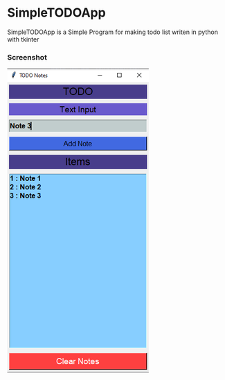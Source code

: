 # SimpleTODOApp


SimpleTODOApp is a Simple Program for making todo list writen in python with tkinter

### Screenshot
![screenshot](https://raw.githubusercontent.com/MrJico/SimpleTODOApp/master/app.png)
